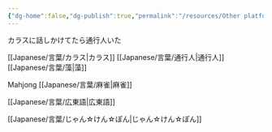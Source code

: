 ```yaml
---
{"dg-home":false,"dg-publish":true,"permalink":"/resources/Other platforms/","dgPassFrontmatter":true}
---
```



カラスに話しかけてたら通行人いた

[[Japanese/言葉/カラス\|カラス]]
[[Japanese/言葉/通行人\|通行人]]
[[Japanese/言葉/藻\|藻]]

Mahjong
[[Japanese/言葉/麻雀\|麻雀]]

[[Japanese/言葉/広東語\|広東語]]

[[Japanese/言葉/じゃん☆けん☆ぽん\|じゃん☆けん☆ぽん]]

